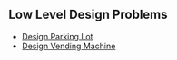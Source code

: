 ## Low Level Design Problems

- [Design Parking Lot](Parking%20Lot/problemStatement.md)
- [Design Vending Machine](Vending%20Machine/problemStatement.md)

